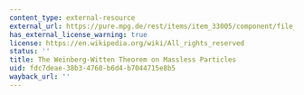 ```yaml
---
content_type: external-resource
external_url: https://pure.mpg.de/rest/items/item_33005/component/file_33006/content
has_external_license_warning: true
license: https://en.wikipedia.org/wiki/All_rights_reserved
status: ''
title: The Weinberg-Witten Theorem on Massless Particles
uid: fdc7deae-38b3-4760-b6d4-b7044715e8b5
wayback_url: ''
---
```

